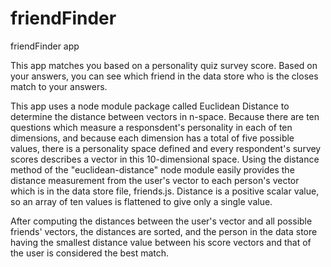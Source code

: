 # friendFinder
friendFinder app

This app matches you based on a personality quiz survey score. Based on your answers, you can see which friend in the data store who is the closes match to your answers.

This app uses a node module package called Euclidean Distance to determine the distance between vectors in n-space. Because there are ten questions which measure a responsdent's personality in each of ten dimensions, and because each dimension has a total of five possible values, there is a personality space defined and every respondent's survey scores describes a vector in this 10-dimensional space. Using the distance method of the "euclidean-distance" node module easily provides the distance measurement from the user's vector to each person's vector which is in the data store file, friends.js. Distance is a positive scalar value, so an array of ten values is flattened to give only a single value.

After computing the distances between the user's vector and all possible friends' vectors, the distances are sorted, and the person in the data store having the smallest distance value between his score vectors and that of the user is considered the best match.
